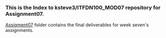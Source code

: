 ### This is the Index to ksteve3/ITFDN100_MOD07 repository for Assignment07. 

[Assigment07](https://github.com/ksteve3/ITFDN100_MOD07/tree/master/docs/Assignment07) folder contains the final deliverables for week seven's assignments.
